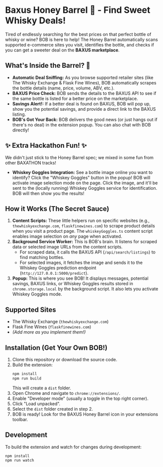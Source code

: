 # Baxus Honey Barrel 🍯 - Find Sweet Whisky Deals!

Tired of endlessly searching for the best prices on that perfect bottle of whisky or wine? BOB is here to help! The Honey Barrel automatically scans supported e-commerce sites you visit, identifies the bottle, and checks if you can get a sweeter deal on the **BAXUS marketplace**.

## What's Inside the Barrel? 🥃

- **Automatic Deal Sniffing:** As you browse supported retailer sites (like The Whisky Exchange & Flask Fine Wines), BOB automatically scrapes the bottle details (name, price, volume, ABV, etc.).
- **BAXUS Price Check:** BOB sends the details to the BAXUS API to see if the same bottle is listed for a better price on the marketplace.
- **Savings Alert!:** If a better deal is found on BAXUS, BOB will pop up, show you the potential savings, and provide a direct link to the BAXUS listing.
- **BOB's Got Your Back:** BOB delivers the good news (or just hangs out if there's no deal) in the extension popup. You can also chat with BOB directly!

## ✨ Extra Hackathon Fun! ✨

We didn't just stick to the Honey Barrel spec; we mixed in some fun from other BAXATHON tracks!

- **Whiskey Goggles Integration:** See a bottle image online you want to identify? Click the "Whiskey Goggles" button in the popup! BOB will activate image selection mode on the page. Click the image, and it'll be sent to the (locally running) Whiskey Goggles service for identification. BOB will then show you the results!

## How it Works (The Secret Sauce)

1.  **Content Scripts:** These little helpers run on specific websites (e.g., `thewhiskyexchange.com`, `flaskfinewines.com`) to scrape product details when you visit a product page. The `whiskeyGoggles.ts` content script enables image selection on _any_ page when activated.
2.  **Background Service Worker:** This is BOB's brain. It listens for scraped data or selected image URLs from the content scripts.
    - For scraped data, it calls the BAXUS API (`/api/search/listings`) to find matching bottles.
    - For selected images, it fetches the image and sends it to the Whiskey Goggles prediction endpoint (`http://127.0.0.1:5000/predict`).
3.  **Popup:** This is where you see BOB! It displays messages, potential savings, BAXUS links, or Whiskey Goggles results stored in `chrome.storage.local` by the background script. It also lets you activate Whiskey Goggles mode.

## Supported Sites

- The Whisky Exchange (`thewhiskyexchange.com`)
- Flask Fine Wines (`flaskfinewines.com`)
- _(Add more as you implement them!)_

## Installation (Get Your Own BOB!)

1.  Clone this repository or download the source code.
2.  Build the extension:
    ```bash
    npm install
    npm run build
    ```
    This will create a `dist` folder.
3.  Open Chrome and navigate to `chrome://extensions/`.
4.  Enable "Developer mode" (usually a toggle in the top right corner).
5.  Click "Load unpacked".
6.  Select the `dist` folder created in step 2.
7.  BOB is ready! Look for the BAXUS Honey Barrel icon in your extensions toolbar.

## Development

To build the extension and watch for changes during development:

```bash
npm install
npm run watch
```
